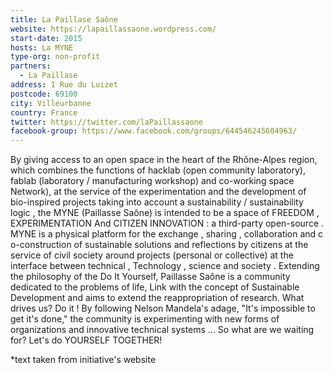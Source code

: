 ```yaml
---
title: La Paillase Saône
website: https://lapaillassaone.wordpress.com/
start-date: 2015
hosts: La MYNE
type-org: non-profit
partners:
  - La Paillase
address: 1 Rue du Luizet
postcode: 69100
city: Villeurbanne
country: France
twitter: https://twitter.com/laPaillassaone
facebook-group: https://www.facebook.com/groups/644546245604963/
---
```


By giving access to an open space in the heart of the Rhône-Alpes region, which combines the functions of hacklab (open community laboratory), fablab  (laboratory / manufacturing workshop) and co-working  space Network), at the service of the experimentation and the development of bio-inspired projects taking into account a sustainability / sustainability logic , the MYNE (Paillasse Saône) is intended to be a space of FREEDOM , EXPERIMENTATION  And CITIZEN INNOVATION : a third-party open-source .
MYNE is a physical platform for the exchange , sharing , collaboration and c o-construction of sustainable solutions and reflections by citizens at the service of civil society around projects (personal or collective) at the interface between technical , Technology , science and society .
Extending the philosophy of the Do It Yourself, Paillasse Saône is a community dedicated to the problems of life, Link with the concept of Sustainable Development and aims to extend the reappropriation of research.
What drives us? Do it ! By following Nelson Mandela's adage, "It's impossible to get it's done," the community is experimenting with new forms of organizations and innovative technical systems ... So what are we waiting for? Let's do YOURSELF TOGETHER!


\*text taken from initiative's website
